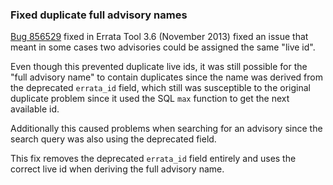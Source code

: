 ### Fixed duplicate full advisory names

[Bug 856529](https://bugzilla.redhat.com/show_bug.cgi?id=856529) fixed in
Errata Tool 3.6 (November 2013) fixed an issue that meant in some cases two
advisories could be assigned the same "live id".

Even though this prevented duplicate live ids, it was still possible for the
"full advisory name" to contain duplicates since the name was derived from the
deprecated `errata_id` field, which still was susceptible to the original duplicate
problem since it used the SQL `max` function to get the next available id.

Additionally this caused problems when searching for an advisory since the
search query was also using the deprecated field.

This fix removes the deprecated `errata_id` field entirely and uses the
correct live id when deriving the full advisory name.
